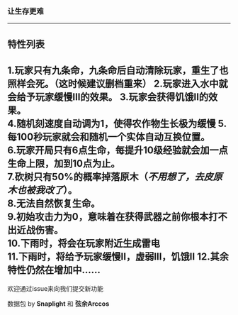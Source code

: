 ### 让生存更难

---

## 特性列表  

**1.玩家只有九条命，九条命后自动清除玩家，重生了也照样会死。（这时候建议删档重来）**
**2.玩家进入水中就会给予玩家缓慢III的效果。**
**3.玩家会获得饥饿II的效果。**  
**4.随机刻速度自动调为1，使得农作物生长极为缓慢**
**5.每100秒玩家就会和随机一个实体自动互换位置。**  
**6.玩家开局只有6点生命，每提升10级经验就会加一点生命上限，加到10点为止。**  
**7.砍树只有50%的概率掉落原木**（*不用想了，去皮原木也被我改了*）。  
**8.无法自然恢复生命。**  
**9.初始攻击力为0，意味着在获得武器之前你根本打不出近战伤害。**  
**10.下雨时，将会在玩家附近生成雷电**  
**11.下雨时，将给予玩家缓慢II，虚弱III，饥饿II**
**12.其余特性仍然在增加中……**
---

欢迎通过issue来向我们提交新功能

数据包 by **Snaplight** 和 **弦余Arccos**